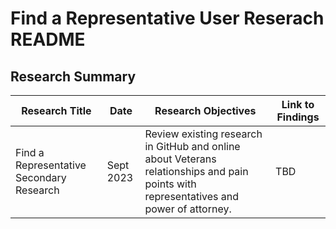 # Find a Representative User Reserach README

## Research Summary
| Research Title  | Date | Research Objectives  | Link to Findings |
| ------------- | ------------- | ------------- | ------------- |
| Find a Representative Secondary Research | Sept 2023 | Review existing research in GitHub and online about Veterans relationships and pain points with representatives and power of attorney. | TBD |
